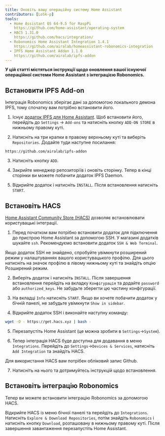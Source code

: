 ```yaml
---
title: Оновіть вашу операційну систему Home Assistant
contributors: [LoSk-p]
tools:   
  - Home Assistant OS 64-9.5 for RaspPi 
    https://github.com/home-assistant/operating-system
  - HACS 1.31.0
    https://github.com/hacs/integration/
  - Robonomics Home Assistant Integration 1.4.1
    https://github.com/airalab/homeassistant-robonomics-integration
  - IPFS Home Assistant Addon 1.1.0
    https://github.com/airalab/ipfs-addon
---
```


**У цій статті містяться інструкції щодо оновлення вашої існуючої операційної системи Home Assistant з інтеграцією Robonomics.**

<robo-wiki-picture src="home-assistant/homeassistant_os.png" />

## Встановити IPFS Add-on


Інтеграція Robonomics зберігає дані за допомогою локального демона IPFS, тому спочатку вам потрібно встановити його. 

<robo-wiki-video autoplay loop controls :videos="[{src: 'QmdAmUHW9bpTU6sUwBYu4ai4DVJ6nZ5xerjM9exvooGKGq', type:'mp4'}]" />

1. Існує [додаток IPFS для Home Assistant](https://github.com/airalab/ipfs-addon). Щоб встановити його, перейдіть до `Settings` -> `Add-ons` та натисніть кнопку `ADD-ON STORE` в нижньому правому куті.

2. Натисніть на три крапки в правому верхньому куті та виберіть `Repositories`. Додайте туди наступне посилання:

<code-helper copy>

```
https://github.com/airalab/ipfs-addon
```

</code-helper>

3. Натисніть кнопку `ADD`.

4. Закрийте менеджер репозиторіїв і оновіть сторінку. Тепер в кінці сторінки ви можете побачити додаток IPFS Daemon.

5. Відкрийте додаток і натисніть `INSTALL`. Після встановлення натисніть `START`.

## Встановіть HACS

[Home Assistant Community Store (HACS)](https://hacs.xyz/) дозволяє встановлювати користувацькі інтеграції.

<robo-wiki-video autoplay loop controls :videos="[{src: 'QmYJFpxrww9PRvcAUhdgKufeDbyUFoBZTREZHPgV452kzs', type:'mp4'}]" />

1. Перед початком вам потрібно встановити додаток для підключення до пристрою Home Assistant за допомогою SSH. У магазині додатків шукайте `ssh`. Рекомендуємо встановити додаток `SSH & Web Terminal`.

<robo-wiki-note type="warning" title="Warning">

  Якщо додаток SSH не знайдено, спробуйте увімкнути розширений режим у налаштуваннях вашого користувацького профілю. Для цього натисніть на значок профілю в лівому нижньому куті та знайдіть опцію Розширений режим.

</robo-wiki-note>

2. Виберіть додаток і натисніть `INSTALL`. Після завершення встановлення перейдіть на вкладку `Конфігурація` та додайте `password` або `authorized_keys`. Не забудьте зберегти цю частину конфігурації.

3. На вкладці `Info` натисніть `START`. Якщо ви хочете побачити додаток у бічній панелі, не забудьте увімкнути `Show in sidebar`.

<robo-wiki-video autoplay loop controls :videos="[{src: 'QmcijfJ45fmW9omB67xWyPKvHhZuwLMTTQ7DBqnyxHUXR1', type:'mp4'}]" />

4. Відкрийте додаток SSH і виконайте наступну команду:

<code-helper copy additionalLine="Home Assistant Command Line">

```bash
wget -O - https://get.hacs.xyz | bash -
```

</code-helper>

5. Перезапустіть Home Assistant (це можна зробити в `Settings`->`System`). 

6. Тепер інтеграція HACS буде доступна для додавання в меню `Integrations`. Перейдіть до `Settings`->`Devices & Services`, натисніть `Add Integration` та знайдіть HACS.

<robo-wiki-note type="warning" title="Warning">

  Для використання HACS вам потрібен обліковий запис Github.

</robo-wiki-note>

7. Натисніть на нього та дотримуйтесь інструкцій щодо встановлення. 

## Встановіть інтеграцію Robonomics

Тепер ви можете встановити інтеграцію Robonomics за допомогою HACS.

<robo-wiki-video autoplay loop controls :videos="[{src: 'QmUodGanHyTE8hCJdcCHzvdnmuyVVGvnfTuYvYTPVKhh5d', type:'mp4'}]" />

Відкрийте HACS із меню бічної панелі та перейдіть до `Integrations`. Натисніть `Explore & Download Repositories`, потім знайдіть `Robonomics` і натисніть кнопку `Download`, розташовану в нижньому правому куті. Після завершення завантаження перезапустіть Home Assistant.

